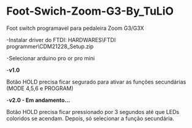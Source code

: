 # Foot-Swich-Zoom-G3-By_TuLiO
 Foot switch programavel para pedaleira Zoom G3/G3X
 
-Instalar driver do FTDI: HARDWARES\FTDI programmer\CDM21228_Setup.zip

-Selecionar arduino pro or pro mini

-**v1.0**

Botão HOLD precisa ficar segurado para ativar as funções secundárias (MODE 4,5,6 e PROGRAM)

-**v2.0 - Em andamento...**

Botão HOLD precisa ficar pressionado por 3 segundos até que LEDs coloridos se acendam.
Depois, só selecionar a função secundária.
